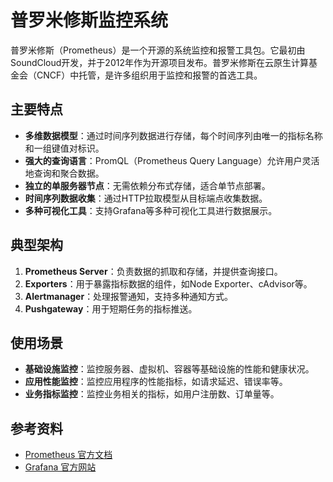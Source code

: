 # 普罗米修斯监控系统

普罗米修斯（Prometheus）是一个开源的系统监控和报警工具包。它最初由SoundCloud开发，并于2012年作为开源项目发布。普罗米修斯在云原生计算基金会（CNCF）中托管，是许多组织用于监控和报警的首选工具。

## 主要特点

- **多维数据模型**：通过时间序列数据进行存储，每个时间序列由唯一的指标名称和一组键值对标识。
- **强大的查询语言**：PromQL（Prometheus Query Language）允许用户灵活地查询和聚合数据。
- **独立的单服务器节点**：无需依赖分布式存储，适合单节点部署。
- **时间序列数据收集**：通过HTTP拉取模型从目标端点收集数据。
- **多种可视化工具**：支持Grafana等多种可视化工具进行数据展示。

## 典型架构

1. **Prometheus Server**：负责数据的抓取和存储，并提供查询接口。
2. **Exporters**：用于暴露指标数据的组件，如Node Exporter、cAdvisor等。
3. **Alertmanager**：处理报警通知，支持多种通知方式。
4. **Pushgateway**：用于短期任务的指标推送。

## 使用场景

- **基础设施监控**：监控服务器、虚拟机、容器等基础设施的性能和健康状况。
- **应用性能监控**：监控应用程序的性能指标，如请求延迟、错误率等。
- **业务指标监控**：监控业务相关的指标，如用户注册数、订单量等。

## 参考资料

- [Prometheus 官方文档](https://prometheus.io/docs/)
- [Grafana 官方网站](https://grafana.com/)


